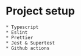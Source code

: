 # Project setup

    * Typescript
    * Eslint
    * Prettier
    * Jest & Supertest
    * Github actions
